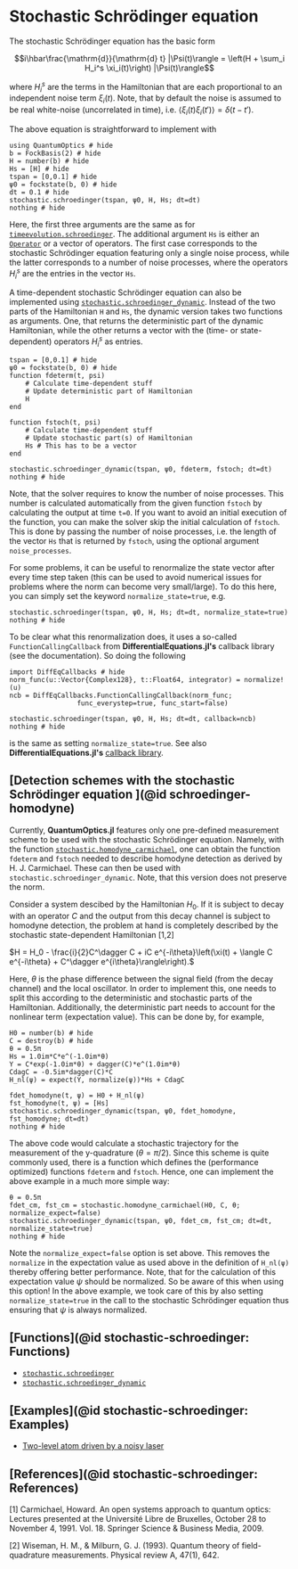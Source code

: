 # Stochastic Schrödinger equation

The stochastic Schrödinger equation has the basic form

```math
i\hbar\frac{\mathrm{d}}{\mathrm{d} t} |\Psi(t)\rangle = \left(H + \sum_i H_i^s \xi_i(t)\right) |\Psi(t)\rangle
```

where $H_i^s$ are the terms in the Hamiltonian that are each proportional to an independent noise term $\xi_i(t)$. Note, that by default the noise is assumed to be real white-noise (uncorrelated in time), i.e. $\langle\xi_i(t)\xi_i(t')\rangle = \delta(t-t')$.

The above equation is straightforward to implement with

```@example stochastic-schroedinger
using QuantumOptics # hide
b = FockBasis(2) # hide
H = number(b) # hide
Hs = [H] # hide
tspan = [0,0.1] # hide
ψ0 = fockstate(b, 0) # hide
dt = 0.1 # hide
stochastic.schroedinger(tspan, ψ0, H, Hs; dt=dt)
nothing # hide
```

Here, the first three arguments are the same as for [`timeevolution.schroedinger`](@ref). The additional argument `Hs` is either an [`Operator`](@ref) or a vector of operators. The first case corresponds to the stochastic Schrödinger equation featuring only a single noise process, while the latter corresponds to a number of noise processes, where the operators $H_i^s$ are the entries in the vector `Hs`.

A time-dependent stochastic Schrödinger equation can also be implemented using [`stochastic.schroedinger_dynamic`](@ref). Instead of the two parts of the Hamiltonian `H` and `Hs`, the dynamic version takes two functions as arguments. One, that returns the deterministic part of the dynamic Hamiltonian, while the other returns a vector with the (time- or state-dependent) operators $H_i^s$ as entries.

```@example stochastic-schroedinger
tspan = [0,0.1] # hide
ψ0 = fockstate(b, 0) # hide
function fdeterm(t, psi)
    # Calculate time-dependent stuff
    # Update deterministic part of Hamiltonian
    H
end

function fstoch(t, psi)
    # Calculate time-dependent stuff
    # Update stochastic part(s) of Hamiltonian
    Hs # This has to be a vector
end

stochastic.schroedinger_dynamic(tspan, ψ0, fdeterm, fstoch; dt=dt)
nothing # hide
```

Note, that the solver requires to know the number of noise processes. This number is calculated automatically from the given function `fstoch` by calculating the output at time `t=0`. If you want to avoid an initial execution of the function, you can make the solver skip the initial calculation of `fstoch`. This is done by passing the number of noise processes, i.e. the length of the vector `Hs` that is returned by `fstoch`, using the optional argument `noise_processes`.

For some problems, it can be useful to renormalize the state vector after every time step taken (this can be used to avoid numerical issues for problems where the norm can become very small/large). To do this here, you can simply set the keyword `normalize_state=true`, e.g.

```@example stochastic-schroedinger
stochastic.schroedinger(tspan, ψ0, H, Hs; dt=dt, normalize_state=true)
nothing # hide
```

To be clear what this renormalization does, it uses a so-called `FunctionCallingCallback` from **DifferentialEquations.jl's** callback library (see the documentation). So doing the following

```@example stochastic-schroedinger
import DiffEqCallbacks # hide
norm_func(u::Vector{Complex128}, t::Float64, integrator) = normalize!(u)
ncb = DiffEqCallbacks.FunctionCallingCallback(norm_func;
                 func_everystep=true, func_start=false)

stochastic.schroedinger(tspan, ψ0, H, Hs; dt=dt, callback=ncb)
nothing # hide
```

is the same as setting `normalize_state=true`. See also **DifferentialEquations.jl's** [callback library](http://docs.juliadiffeq.org/latest/features/callback_library.html#FunctionCallingCallback-1).


## [Detection schemes with the stochastic Schrödinger equation ](@id schroedinger-homodyne)

Currently, **QuantumOptics.jl** features only one pre-defined measurement scheme to be used with the stochastic Schrödinger equation. Namely, with the function [`stochastic.homodyne_carmichael`](@ref), one can obtain the function `fdeterm` and `fstoch` needed to describe homodyne detection as derived by H. J. Carmichael. These can then be used with `stochastic.schroedinger_dynamic`. Note, that this version does not preserve the norm.

Consider a system descibed by the Hamiltonian $H_0$. If it is subject to decay with an operator $C$ and the output from this decay channel is subject to homodyne detection, the problem at hand is completely described by the stochastic state-dependent Hamiltonian [1,2]

$H = H_0 - \frac{i}{2}C^\dagger C + iC e^{-i\theta}\left(\xi(t) + \langle C e^{-i\theta} + C^\dagger e^{i\theta}\rangle\right).$

Here, $\theta$ is the phase difference between the signal field (from the decay channel) and the local oscillator. In order to implement this, one needs to split this according to the deterministic and stochastic parts of the Hamiltonian. Additionally, the deterministic part needs to account for the nonlinear term (expectation value). This can be done by, for example,

```@example stochastic-schroedinger
H0 = number(b) # hide
C = destroy(b) # hide
θ = 0.5π
Hs = 1.0im*C*e^(-1.0im*θ)
Y = C*exp(-1.0im*θ) + dagger(C)*e^(1.0im*θ)
CdagC = -0.5im*dagger(C)*C
H_nl(ψ) = expect(Y, normalize(ψ))*Hs + CdagC

fdet_homodyne(t, ψ) = H0 + H_nl(ψ)
fst_homodyne(t, ψ) = [Hs]
stochastic.schroedinger_dynamic(tspan, ψ0, fdet_homodyne, fst_homodyne; dt=dt)
nothing # hide
```

The above code would calculate a stochastic trajectory for the measurement of the y-quadrature ($\theta = \pi/2$). Since this scheme is quite commonly used, there is a function which defines the (performance optimized) functions `fdeterm` and `fstoch`. Hence, one can implement the above example in a much more simple way:

```@example stochastic-schroedinger
θ = 0.5π
fdet_cm, fst_cm = stochastic.homodyne_carmichael(H0, C, θ; normalize_expect=false)
stochastic.schroedinger_dynamic(tspan, ψ0, fdet_cm, fst_cm; dt=dt, normalize_state=true)
nothing # hide
```

Note the `normalize_expect=false` option is set above. This removes the `normalize` in the expectation value as used above in the definition of `H_nl(ψ)` thereby offering better performance. Note, that for the calculation of this expectation value $\psi$ should be normalized. So be aware of this when using this option! In the above example, we took care of this by also setting `normalize_state=true` in the call to the stochastic Schrödinger equation thus ensuring that $\psi$ is always normalized.


## [Functions](@id stochastic-schroedinger: Functions)

* [`stochastic.schroedinger`](@ref)
* [`stochastic.schroedinger_dynamic`](@ref)


## [Examples](@id stochastic-schroedinger: Examples)

* [Two-level atom driven by a noisy laser](@ref)

## [References](@id stochastic-schroedinger: References)

[1] Carmichael, Howard. An open systems approach to quantum optics: Lectures presented at the Université Libre de Bruxelles, October 28 to November 4, 1991. Vol. 18. Springer Science & Business Media, 2009.

[2] Wiseman, H. M., & Milburn, G. J. (1993). Quantum theory of field-quadrature measurements. Physical review A, 47(1), 642.
